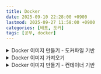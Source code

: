 ```yaml
---
title: Docker
date: 2025-09-10 22:28:00 +0900
lastmod: 2025-09-27 11:58:00 +0900
categories: [배포, 도커]
tags: [공부, docker]
---
```


<details>
<summary>Docker 이미지 만들기 - 도커파일 기반</summary>
1. Dockerfile 작성
2. docker build 명령어 실행

    ```javascript
    docker build -t 도커파일명:버전 .
    
    # tag 추가
    docker tag 도커파일명:버전 도커파일명:태그
    ```

3. 이미지 생성 확인

    ```javascript
    docker images
    ```

4. Docker Hub에 올리기

    ```javascript
    docker login
    ```

5. 이미지 태그 지정

    ```javascript
    docker tag 도커파일명:버전 도커허브아이디/도커파일명:버전
    ```

6. Docker Hub로 푸시

    ```javascript
    docker push 도커허브아이디/도커파일명:버전
    ```

7. 최종 확인 및 사용법

    ```javascript
    docker run -it --rm 도커허브아이디/도커파일명:버전
    
    # 컨테이너를 백그라운드에서 계속 실행시키기
    docker run -d -p 외부포트:내부포트 --name 컨테이너명
    
    #실행이 끝나도 삭제하지 않고 남겨두기
    docker run -it --name 컨테이너명 도커허브아이디/도커파일명:버전
    ```

8. 

</details>

<details>
<summary>Docker 이미지 가져오기</summary>
1. pull

    ```javascript
    docker pull 계정/이름:태그
    ```


</details>

<details>
<summary>Docker 이미지 만들기 - 컨테이너 기반</summary>
1. 도커 커밋

    ```javascript
    docker commit 컨테이너이름 새이미지이름:태그
    ```

2. docker login

    아이디 비밀번호 - 웹으로 리디렉션됨

3. 태그 붙이기

    ```javascript
    docker tag 새이미지이름:태그 유저명:새이미지:태그
    ```

4. 이미지 푸시

    ```javascript
    docker push 유저명/새이미지:태그
    ```


</details>


